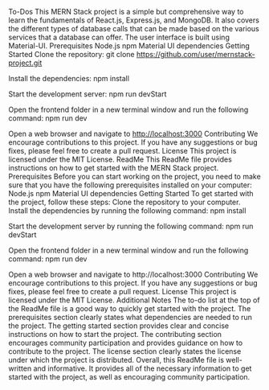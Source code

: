 To-Dos
This MERN Stack project is a simple but comprehensive way to learn the fundamentals of React.js, Express.js, and MongoDB. It also covers the different types of database calls that can be made based on the various services that a database can offer. The user interface is built using Material-UI.
Prerequisites
Node.js
npm
Material UI dependencies
Getting Started
Clone the repository:
git clone https://github.com/user/mernstack-project.git

Install the dependencies:
npm install

Start the development server:
npm run devStart

Open the frontend folder in a new terminal window and run the following command:
npm run dev

Open a web browser and navigate to [http://localhost:3000](http://localhost:5173/)
Contributing
We encourage contributions to this project. If you have any suggestions or bug fixes, please feel free to create a pull request.
License
This project is licensed under the MIT License.
ReadMe
This ReadMe file provides instructions on how to get started with the MERN Stack project.
Prerequisites
Before you can start working on the project, you need to make sure that you have the following prerequisites installed on your computer:
Node.js
npm
Material UI dependencies
Getting Started
To get started with the project, follow these steps:
Clone the repository to your computer.
Install the dependencies by running the following command:
npm install

Start the development server by running the following command:
npm run devStart

Open the frontend folder in a new terminal window and run the following command:
npm run dev

Open a web browser and navigate to http://localhost:3000
Contributing
We encourage contributions to this project. If you have any suggestions or bug fixes, please feel free to create a pull request.
License
This project is licensed under the MIT License.
Additional Notes
The to-do list at the top of the ReadMe file is a good way to quickly get started with the project.
The prerequisites section clearly states what dependencies are needed to run the project.
The getting started section provides clear and concise instructions on how to start the project.
The contributing section encourages community participation and provides guidance on how to contribute to the project.
The license section clearly states the license under which the project is distributed.
Overall, this ReadMe file is well-written and informative. It provides all of the necessary information to get started with the project, as well as encouraging community participation.


